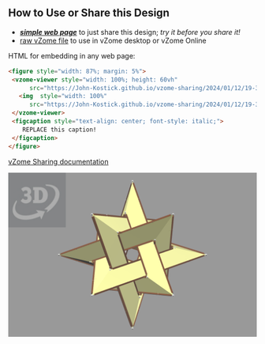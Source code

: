 
## How to Use or Share this Design

 - [***simple web page***](<https://John-Kostick.github.io/vzome-sharing/2024/01/12/19-39-27-4-Triangles-filled-out/>) to just share this design; *try it before you share it!*
 - [raw vZome file](<https://raw.githubusercontent.com/John-Kostick/vzome-sharing/main/2024/01/12/19-39-27-4-Triangles-filled-out/4-Triangles-filled-out.vZome>) to use in vZome desktop or vZome Online
 
 HTML for embedding in any web page:
 ```html
<figure style="width: 87%; margin: 5%">
  <vzome-viewer style="width: 100%; height: 60vh"
       src="https://John-Kostick.github.io/vzome-sharing/2024/01/12/19-39-27-4-Triangles-filled-out/4-Triangles-filled-out.vZome" >
    <img  style="width: 100%"
       src="https://John-Kostick.github.io/vzome-sharing/2024/01/12/19-39-27-4-Triangles-filled-out/4-Triangles-filled-out.png" >
  </vzome-viewer>
  <figcaption style="text-align: center; font-style: italic;">
     REPLACE this caption!
  </figcaption>
</figure>
 ```

[vZome Sharing documentation](https://vzome.github.io/vzome/sharing.html#how-it-works)

![Image](<4-Triangles-filled-out.png>)

